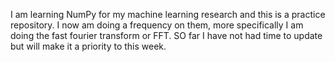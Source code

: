 I am learning NumPy for my machine learning research and this is a practice repository. I now am doing a frequency on them, more specifically I am doing the fast fourier transform or FFT. SO far I have not had time to update but will make it a priority to this week.

